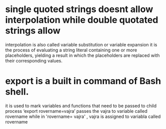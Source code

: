 # single quoted strings doesnt allow interpolation while double quotated strings allow
interpolation is also called variable substitution or variable expansion
 it is the process of evaluating
a string literal containing one or more placeholders, yielding a result in which the placeholders are replaced with their corresponding values.


# export is a built in command of Bash shell. 
it is used to mark variables and functions that need to be passed to child process
‘export rovername=vajra’ passes the vajra to variable called rovername
while  in 'rovername= vajra' , vajra is assigned to variabla called rovername

